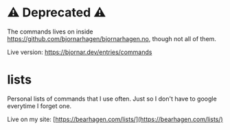 # ⚠️ Deprecated ⚠️
The commands lives on inside https://github.com/bjornarhagen/bjornarhagen.no, though not all of them.

Live version: https://bjornar.dev/entries/commands

# lists

Personal lists of commands that I use often.
Just so I don't have to google everytime I forget one.

Live on my site:
[https://bearhagen.com/lists/](https://bearhagen.com/lists/)
